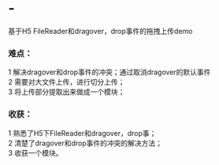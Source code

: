 # -
基于H5 FileReader和dragover，drop事件的拖拽上传demo
### 难点：  
1 解决dragover和drop事件的冲突；通过取消dragover的默认事件  
2 需要对大文件上传，进行切分上传；  
3 将上传部分提取出来做成一个模块；  
### 收获：  
1 熟悉了H5下FileReader和dragover，drop事；  
2 清楚了dragover和drop事件的冲突的解决方法；  
3 收获一个模块。
